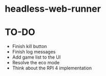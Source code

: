 # headless-web-runner

# TO-DO
- Finish kill button
- Finish log messages
- Add game list to the UI
- Resolve the eco mode
- Think about the RPI 4 implementation
